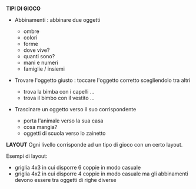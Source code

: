 **TIPI DI GIOCO**

- Abbinamenti : abbinare due oggetti
    - ombre
    - colori
    - forme
    - dove vive?
    - quanti sono?
    - mani e numeri
    - famiglie / insiemi

- Trovare l'oggetto giusto : toccare l'oggetto corretto scegliendolo tra altri
    - trova la bimba con i capelli ...
    - trova il bimbo con il vestito ...

- Trascinare un oggetto verso il suo corrispondente
    - porta l'animale verso la sua casa
    - cosa mangia?
    - oggetti di scuola verso lo zainetto


**LAYOUT**
Ogni livello corrisponde ad un tipo di gioco con un certo layout.

Esempi di layout:
- griglia 4x3 in cui disporre 6 coppie in modo casuale
- griglia 4x2 in cui disporre 4 coppie in modo casuale ma gli abbinamenti devono essere tra oggetti di righe diverse




